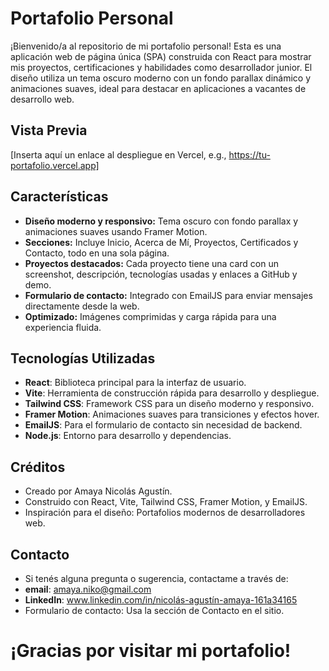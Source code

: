 # Portafolio Personal

¡Bienvenido/a al repositorio de mi portafolio personal! Esta es una aplicación web de página única (SPA) construida con React para mostrar mis proyectos, certificaciones y habilidades como desarrollador junior. El diseño utiliza un tema oscuro moderno con un fondo parallax dinámico y animaciones suaves, ideal para destacar en aplicaciones a vacantes de desarrollo web.

## Vista Previa
[Inserta aquí un enlace al despliegue en Vercel, e.g., https://tu-portafolio.vercel.app]

## Características
- **Diseño moderno y responsivo:** Tema oscuro con fondo parallax y animaciones suaves usando Framer Motion.
- **Secciones:** Incluye Inicio, Acerca de Mí, Proyectos, Certificados y Contacto, todo en una sola página.
- **Proyectos destacados:** Cada proyecto tiene una card con un screenshot, descripción, tecnologías usadas y enlaces a GitHub y demo.
- **Formulario de contacto:** Integrado con EmailJS para enviar mensajes directamente desde la web.
- **Optimizado:** Imágenes comprimidas y carga rápida para una experiencia fluida.

## Tecnologías Utilizadas
- **React**: Biblioteca principal para la interfaz de usuario.
- **Vite**: Herramienta de construcción rápida para desarrollo y despliegue.
- **Tailwind CSS**: Framework CSS para un diseño moderno y responsivo.
- **Framer Motion**: Animaciones suaves para transiciones y efectos hover.
- **EmailJS**: Para el formulario de contacto sin necesidad de backend.
- **Node.js**: Entorno para desarrollo y dependencias.

## Créditos
- Creado por Amaya Nicolás Agustín.
- Construido con React, Vite, Tailwind CSS, Framer Motion, y EmailJS.
- Inspiración para el diseño: Portafolios modernos de desarrolladores web.

## Contacto
- Si tenés alguna pregunta o sugerencia, contactame a través de:
- **email**: amaya.niko@gmail.com
- **LinkedIn**: www.linkedin.com/in/nicolás-agustín-amaya-161a34165
- Formulario de contacto: Usa la sección de Contacto en el sitio.

# ¡Gracias por visitar mi portafolio!